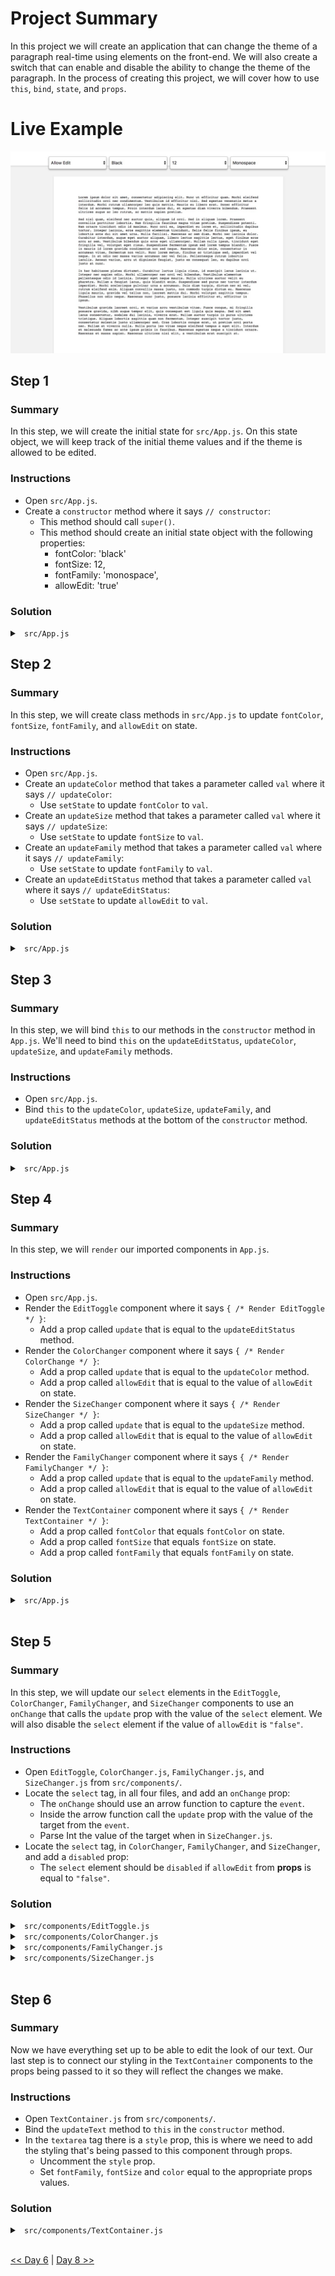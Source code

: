<!-- <img src="https://s3.amazonaws.com/devmountain/readme-logo.png" width="250" align="right"> -->

# Project Summary

In this project we will create an application that can change the theme of a paragraph real-time using elements on the front-end. We will also create a switch that can enable and disable the ability to change the theme of the paragraph. In the process of creating this project, we will cover how to use `this`, `bind`, `state`, and `props`.

# Live Example

<!-- <a href="https://devmountain.github.io/react-2-mini/">Click Me!</a> -->

![30 Days of React banner](../images/demo1.jpeg)

<!-- ## Setup

- `fork` and `clone` this repository.
- `cd` into the project directory.
- Run `npm install`.
- Run `npm start` after `npm install` has finished.

<img src="https://github.com/DevMountain/react-2-mini/blob/solution/readme/2.png" /> -->

## Step 1

### Summary

In this step, we will create the initial state for `src/App.js`. On this state object, we will keep track of the initial theme values and if the theme is allowed to be edited.

### Instructions

- Open `src/App.js`.
- Create a `constructor` method where it says `// constructor`:
  - This method should call `super()`.
  - This method should create an initial state object with the following properties:
    - fontColor: 'black'
    - fontSize: 12,
    - fontFamily: 'monospace',
    - allowEdit: 'true'

### Solution

<details>

<summary> <code> src/App.js </code> </summary>

```jsx
import React, { Component } from "react";

// Components
import EditToggle from "./components/EditToggle";
import ColorChanger from "./components/ColorChanger";
import SizeChanger from "./components/SizeChanger";
import FamilyChanger from "./components/FamilyChanger";
import TextContainer from "./components/TextContainer";

class App extends Component {
  constructor() {
    super();
    this.state = {
      fontColor: "black",
      fontSize: 12,
      fontFamily: "monospace",
      allowEdit: "true",
    };
  }

  // updateColor

  // updateSize

  // updateFamily

  // updateEditStatus

  render() {
    return (
      <div>
        <div className="headerBar">
          {/* Render EditToggle */}
          {/* Render ColorChanger */}
          {/* Render SizeChanger */}
          {/* Render FamilyChanger */}
        </div>
        <div className="textArea">{/* Render TextContainer */}</div>
      </div>
    );
  }
}

export default App;
```

</details>

## Step 2

### Summary

In this step, we will create class methods in `src/App.js` to update `fontColor`, `fontSize`, `fontFamily`, and `allowEdit` on state.

### Instructions

- Open `src/App.js`.
- Create an `updateColor` method that takes a parameter called `val` where it says `// updateColor`:
  - Use `setState` to update `fontColor` to `val`.
- Create an `updateSize` method that takes a parameter called `val` where it says `// updateSize`:
  - Use `setState` to update `fontSize` to `val`.
- Create an `updateFamily` method that takes a parameter called `val` where it says `// updateFamily`:
  - Use `setState` to update `fontFamily` to `val`.
- Create an `updateEditStatus` method that takes a parameter called `val` where it says `// updateEditStatus`:
  - Use `setState` to update `allowEdit` to `val`.

### Solution

<details>

<summary> <code> src/App.js </code> </summary>

```jsx
import React, { Component } from "react";

// Components
import EditToggle from "./components/EditToggle";
import ColorChanger from "./components/ColorChanger";
import SizeChanger from "./components/SizeChanger";
import FamilyChanger from "./components/FamilyChanger";
import TextContainer from "./components/TextContainer";

class App extends Component {
  constructor() {
    super();
    this.state = {
      fontColor: "black",
      fontSize: 12,
      fontFamily: "monospace",
      allowEdit: "true",
    };
  }

  updateColor(val) {
    this.setState({ fontColor: val });
  }

  updateSize(val) {
    this.setState({ fontSize: val });
  }

  updateFamily(val) {
    this.setState({ fontFamily: val });
  }

  updateEditStatus(val) {
    this.setState({ allowEdit: val });
  }

  render() {
    return (
      <div>
        <div className="headerBar">
          {/* Render EditToggle */}
          {/* Render ColorChanger */}
          {/* Render SizeChanger */}
          {/* Render FamilyChanger */}
        </div>
        <div className="textArea">{/* Render TextContainer */}</div>
      </div>
    );
  }
}

export default App;
```

</details>

## Step 3

### Summary

In this step, we will bind `this` to our methods in the `constructor` method in `App.js`. We'll need to bind `this` on the `updateEditStatus`, `updateColor`, `updateSize`, and `updateFamily` methods.

### Instructions

- Open `src/App.js`.
- Bind `this` to the `updateColor`, `updateSize`, `updateFamily`, and `updateEditStatus` methods at the bottom of the `constructor` method.

### Solution

<details>

<summary> <code> src/App.js </code> </summary>

```jsx
import React, { Component } from "react";

// Components
import EditToggle from "./components/EditToggle";
import ColorChanger from "./components/ColorChanger";
import SizeChanger from "./components/SizeChanger";
import FamilyChanger from "./components/FamilyChanger";
import TextContainer from "./components/TextContainer";

class App extends Component {
  constructor() {
    super();
    this.state = {
      fontColor: "black",
      fontSize: 12,
      fontFamily: "monospace",
      allowEdit: "true",
    };

    this.updateColor = this.updateColor.bind(this);
    this.updateSize = this.updateSize.bind(this);
    this.updateFamily = this.updateFamily.bind(this);
    this.updateEditStatus = this.updateEditStatus.bind(this);
  }

  updateColor(val) {
    this.setState({ fontColor: val });
  }

  updateSize(val) {
    this.setState({ fontSize: val });
  }

  updateFamily(val) {
    this.setState({ fontFamily: val });
  }

  updateEditStatus(val) {
    this.setState({ allowEdit: val });
  }

  render() {
    return (
      <div>
        <div className="headerBar">
          {/* Render EditToggle */}
          {/* Render ColorChanger */}
          {/* Render SizeChanger */}
          {/* Render FamilyChanger */}
        </div>
        <div className="textArea">{/* Render TextContainer */}</div>
      </div>
    );
  }
}

export default App;
```

</details>

## Step 4

### Summary

In this step, we will `render` our imported components in `App.js`.

### Instructions

- Open `src/App.js`.
- Render the `EditToggle` component where it says `{ /* Render EditToggle */ }`:
  - Add a prop called `update` that is equal to the `updateEditStatus` method.
- Render the `ColorChanger` component where it says `{ /* Render ColorChange */ }`:
  - Add a prop called `update` that is equal to the `updateColor` method.
  - Add a prop called `allowEdit` that is equal to the value of `allowEdit` on state.
- Render the `SizeChanger` component where it says `{ /* Render SizeChanger */ }`:
  - Add a prop called `update` that is equal to the `updateSize` method.
  - Add a prop called `allowEdit` that is equal to the value of `allowEdit` on state.
- Render the `FamilyChanger` component where it says `{ /* Render FamilyChanger */ }`:
  - Add a prop called `update` that is equal to the `updateFamily` method.
  - Add a prop called `allowEdit` that is equal to the value of `allowEdit` on state.
- Render the `TextContainer` component where it says `{ /* Render TextContainer */ }`:
  - Add a prop called `fontColor` that equals `fontColor` on state.
  - Add a prop called `fontSize` that equals `fontSize` on state.
  - Add a prop called `fontFamily` that equals `fontFamily` on state.

### Solution

<details>

<summary> <code> src/App.js </code> </summary>

```jsx
import React, { Component } from "react";

// Components
import EditToggle from "./components/EditToggle";
import ColorChanger from "./components/ColorChanger";
import SizeChanger from "./components/SizeChanger";
import FamilyChanger from "./components/FamilyChanger";
import TextContainer from "./components/TextContainer";

class App extends Component {
  constructor() {
    super();
    this.state = {
      fontColor: "black",
      fontSize: 12,
      fontFamily: "monospace",
      allowEdit: "true",
    };

    this.updateColor = this.updateColor.bind(this);
    this.updateSize = this.updateSize.bind(this);
    this.updateFamily = this.updateFamily.bind(this);
    this.updateEditStatus = this.updateEditStatus.bind(this);
  }

  updateColor(val) {
    this.setState({ fontColor: val });
  }

  updateSize(val) {
    this.setState({ fontSize: val });
  }

  updateFamily(val) {
    this.setState({ fontFamily: val });
  }

  updateEditStatus(val) {
    this.setState({ allowEdit: val });
  }

  render() {
    return (
      <div>
        <div className="headerBar">
          <EditToggle update={this.updateEditStatus} />
          <ColorChanger
            update={this.updateColor}
            allowEdit={this.state.allowEdit}
          />
          <SizeChanger
            update={this.updateSize}
            allowEdit={this.state.allowEdit}
          />
          <FamilyChanger
            update={this.updateFamily}
            allowEdit={this.state.allowEdit}
          />
        </div>
        <div className="textArea">
          <TextContainer
            fontColor={this.state.fontColor}
            fontSize={this.state.fontSize}
            fontFamily={this.state.fontFamily}
          />
        </div>
      </div>
    );
  }
}

export default App;
```

</details>

<br />

<!-- <img src="https://github.com/DevMountain/react-2-mini/blob/solution/readme/3.png" /> -->

## Step 5

### Summary

In this step, we will update our `select` elements in the `EditToggle`, `ColorChanger`, `FamilyChanger`, and `SizeChanger` components to use an `onChange` that calls the `update` prop with the value of the `select` element. We will also disable the `select` element if the value of `allowEdit` is `"false"`.

### Instructions

- Open `EditToggle`, `ColorChanger.js`, `FamilyChanger.js`, and `SizeChanger.js` from `src/components/`.
- Locate the `select` tag, in all four files, and add an `onChange` prop:
  - The `onChange` should use an arrow function to capture the `event`.
  - Inside the arrow function call the `update` prop with the value of the target from the `event`.
  - Parse Int the value of the target when in `SizeChanger.js`.
- Locate the `select` tag, in `ColorChanger`, `FamilyChanger`, and `SizeChanger`, and add a `disabled` prop:
  - The `select` element should be `disabled` if `allowEdit` from <b>props</b> is equal to `"false"`.

### Solution

<details>

<summary> <code> src/components/EditToggle.js </code> </summary>

```jsx
return (
  <select
    className="dropDownContainer ml0"
    onChange={(e) => this.props.update(e.target.value)}
  >
    <option value="true"> Allow Edit </option>
    <option value="false"> Disable Edit </option>
  </select>
);
```

</details>

<details>

<summary> <code> src/components/ColorChanger.js </code> </summary>

```jsx
return (
  <select
    className="dropDownContainer"
    onChange={(e) => this.props.update(e.target.value)}
    disabled={this.props.allowEdit === "false"}
  >
    <option value="black"> Black </option>
    <option value="blue"> Blue </option>
    <option value="green"> Green </option>
  </select>
);
```

</details>

<details>

<summary> <code> src/components/FamilyChanger.js </code> </summary>

```jsx
return (
  <select
    className="dropDownContainer"
    onChange={(e) => this.props.update(e.target.value)}
    disabled={this.props.allowEdit === "false"}
  >
    <option value="monospace"> Monospace </option>
    <option value="arial"> Arial </option>
    <option value="courier"> Courier </option>
  </select>
);
```

</details>

<details>

<summary> <code> src/components/SizeChanger.js </code> </summary>

```jsx
return (
  <select
    className="dropDownContainer"
    onChange={(e) => this.props.update(parseInt(e.target.value))}
    disabled={this.props.allowEdit === "false"}
  >
    <option value="12"> 12 </option>
    <option value="13"> 13 </option>
    <option value="14"> 14 </option>
  </select>
);
```

</details>

<br />

## Step 6

### Summary

Now we have everything set up to be able to edit the look of our text. Our last step is to connect our styling in the `TextContainer` components to the props being passed to it so they will reflect the changes we make.

### Instructions

- Open `TextContainer.js` from `src/components/`.
- Bind the `updateText` method to `this` in the `constructor` method.
- In the `textarea` tag there is a `style` prop, this is where we need to add the styling that's being passed to this component through props.
  - Uncomment the `style` prop.
  - Set `fontFamily`, `fontSize` and `color` equal to the appropriate props values.

### Solution

<details>

<summary> <code> src/components/TextContainer.js </code> </summary>

```jsx
import React, { Component } from "react";

export default class TextContainer extends Component {
  constructor() {
    super();
    this.state = {
      text: "",
    };
    this.updateText = this.updateText.bind(this);
  }

  updateText(e) {
    this.setState({
      text: e.target.value,
    });
  }

  render() {
    return (
      <div className="textContainer">
        <textarea
          style={{
            color: this.props.fontColor,
            fontFamily: this.props.fontFamily,
            fontSize: this.props.fontSize,
          }}
          onChange={this.updateText}
          value={this.state.text}
          placeholder="This is where your text will be!"
          cols="90"
          rows="30"
        ></textarea>
      </div>
    );
  }
}
```

</details>

<br />

<!-- <img src="https://github.com/DevMountain/react-2-mini/blob/solution/readme/2g.gif" /> -->

<!-- ## Contributions

If you see a problem or a typo, please fork, make the necessary changes, and create a pull request so we can review your changes and merge them into the master repo and branch.

## Copyright

© DevMountain LLC, 2017. Unauthorized use and/or duplication of this material without express and written permission from DevMountain, LLC is strictly prohibited. Excerpts and links may be used, provided that full and clear credit is given to DevMountain with appropriate and specific direction to the original content. -->

<!-- <p align="center">
<img src="https://s3.amazonaws.com/devmountain/readme-logo.png" width="250">
</p> -->

[<< Day 6](../Day_06_props/Day_06_props.md) | [Day 8 >>](../Day_08_MappingArrays/Day_08_MappingArrays.md)
